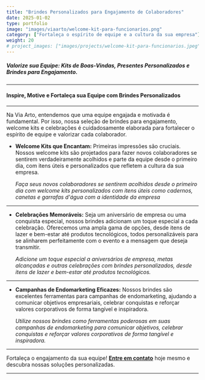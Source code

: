```yaml
---
title: "Brindes Personalizados para Engajamento de Colaboradores"
date: 2025-01-02
type: portfolio
image: "images/viaarto/welcome-kit-para-funcionarios.png"
category: ["Fortaleça o espírito de equipe e a cultura da sua empresa"]
weight: 20
# project_images: ["images/projects/welcome-kit-para-funcionarios.jpeg", "images/projects/welcome-kit-para-funcionarios.jpeg"]
---
```


##### Valorize sua Equipe: Kits de Boas-Vindas, Presentes Personalizados e Brindes para Engajamento.

---
#### Inspire, Motive e Fortaleça sua Equipe com Brindes Personalizados

<!---
![blog-details-image-02](/images/viaarto/engage-seus-colaboradores.jpg)
-->

---
Na Via Arto, entendemos que uma equipe engajada e motivada é fundamental. Por isso, nossa seleção de brindes para engajamento, welcome kits e celebrações é cuidadosamente elaborada para fortalecer o espírito de equipe e valorizar cada colaborador.

+ **Welcome Kits que Encantam:**
Primeiras impressões são cruciais. Nossos welcome kits são projetados para fazer novos colaboradores se sentirem verdadeiramente acolhidos e parte da equipe desde o primeiro dia, com itens úteis e personalizados que refletem a cultura da sua empresa.

    *Faça seus novos colaboradores se sentirem acolhidos desde o primeiro dia com welcome kits personalizados com itens úteis como cadernos, canetas e garrafas d'água com a identidade da empresa*
---
+ **Celebrações Memoráveis:** 
Seja um aniversário de empresa ou  uma conquista especial, nossos brindes adicionam um toque especial a cada celebração. Oferecemos uma ampla gama de opções, desde itens de lazer e bem-estar até produtos tecnológicos, todos personalizáveis para se alinharem perfeitamente com o evento e a mensagem que deseja transmitir.

    *Adicione um toque especial a aniversários de empresa, metas alcançadas e outras celebrações com brindes personalizados, desde itens de lazer e bem-estar até produtos tecnológicos.*

---
+ **Campanhas de Endomarketing Eficazes:** Nossos brindes são excelentes ferramentas para campanhas de endomarketing, ajudando a comunicar objetivos empresariais, celebrar conquistas e reforçar valores corporativos de forma tangível e inspiradora.

    *Utilize nossos brindes como ferramentas poderosas em suas campanhas de endomarketing para comunicar objetivos, celebrar conquistas e reforçar valores corporativos de forma tangível e inspiradora.*
---

Fortaleça o engajamento da sua equipe! [**Entre em contato**](/contact) hoje mesmo e descubra nossas soluções personalizadas.

---